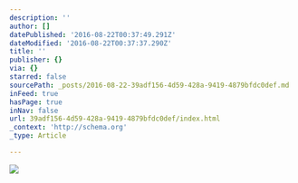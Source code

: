 ```yaml
---
description: ''
author: []
datePublished: '2016-08-22T00:37:49.291Z'
dateModified: '2016-08-22T00:37:37.290Z'
title: ''
publisher: {}
via: {}
starred: false
sourcePath: _posts/2016-08-22-39adf156-4d59-428a-9419-4879bfdc0def.md
inFeed: true
hasPage: true
inNav: false
url: 39adf156-4d59-428a-9419-4879bfdc0def/index.html
_context: 'http://schema.org'
_type: Article

---
```

![](https://the-grid-user-content.s3-us-west-2.amazonaws.com/4082a176-1243-4785-83ec-e5d6dc1da538.gif)